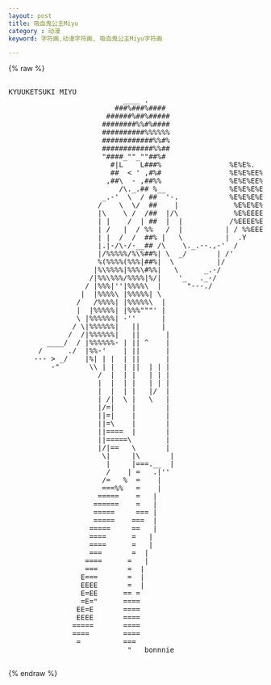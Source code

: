 ```yaml
---
layout: post
title: 吸血鬼公主Miyu
category : 动漫
keyword: 字符画,动漫字符画, 吸血鬼公主Miyu字符画

---
```

{% raw %}
<pre>

KYUUKETSUKI MIYU
                           ____ .
                         ###%###%####
                       ######%##%#####
                      ########%%#%####
                      ##########%%%%%%
                      ############%%#%
                      ############%%##
                      "####_""_""##%# 
                        #|L    L###%                %E%E%.
                        ##  < ' ,#%#                %E%E%EE%%
                       ,##\  - ,##%%                %E%E%EE%EE%
                          /\._.## %__               %E%E%E%EE%%EE
                      _.-'  \  / ##  '-.            %E%E%E%E%%EE%%
                     /    \  \/  ##    |             %E%E%E%EE%EEEE
                     |\    \ /  /##  |/\             %E%EEEE%EEE%%%%
                     | |    /  | ##  |  |           /%EEEE%EE%%EEEEEE
                     | /   |  / %%   /  |          | / %%EEEEEEEEEEE'
                     | |  /  /  ##% |   \          |  .Y
                     |.|-/\-/-__## /\    \._.--.,-'  /
                     |/%%%%%/%\%##%| \  _/       | /'
                     %(%%%%(%%%|##%|  \          |/
                    |%\%%%%|%%%\#%%|   \      _.-/
                   /|%%\%%%/%%%%|%/|    '_   ._-/
                  / |%%%|''|%%%%\  |      "---./
                 |  |%%%%\ |%%%%%| \
                /   /%%%%| |%%%%%\  |
                |  |%%%%%| |%%%"""' |
                \ |%%%%%%| -''      |
               / \|%%%%%%|   ||     |
              /  /|%%%%%%|   ||      |
         ____/  / |%%%%%%- | || ^    |
       /      ./  |%%-'    | ||      |
      --- > _/    |%| | |  | ||      |
          -"       \\ | |  | ||  | | |
                     /  |  | |   | | |
                     |  |  | |   | | |
                     |  |  | |   |/  |
                     | /|  \ |   \   |
                     |/=|    |       |
                     ||=|    |       |
                     ||=\    |       |
                     ||====  |       |
                     ||=====\        |
                     |/|==   \       |
                      \|     |\       |
                       |     |===.__  |
                       /    | =   .|''
                      /=   %  =    |
                      ===%%   =    |
                     =====    =   |
                    ======    =   |
                    =====     === |
                    =====    ===  |
                   =====     ==   |
                   ====      =   |
                   ====      =   |
                   ===       =  |
                  ====      =   |
                  ===       =  |
                 E===       =  |
                 EEEE       =  |
                 E=EE      == =
                 =E="      ====
                EE=E       ====
                EEEE       ====
               =====       ====
               ====        ====
                =          === 
                            "   bonnnie           
  </pre>
{% endraw %}
